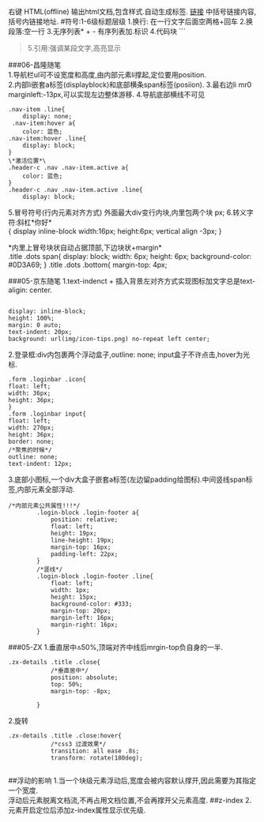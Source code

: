 右键 HTML(offline) 输出html文档,包含样式.自动生成标签.
[链接](http://www.4399.com/) 中括号链接内容,括号内链接地址.
#符号:1-6级标题层级 
1.换行: 在一行文字后面空两格+回车
2.换段落:空一行
3.无序列表* + - 有序列表加.标识
4.代码块 ```
>5.引用:强调某段文字,高亮显示 

###06-昌隆随笔  
1.导航栏ul可不设宽度和高度,由内部元素li撑起,定位要用position.  
2.内部li嵌套a标签(displayblock)和底部横条span标签(posiion).
3.最右边li mr0 marginleft:-13px,可以实现左边整体游移.
4.导航底部横线不可见
```
.nav-item .line{
	display: none;
 .nav-item:hover a{
	color: 蓝色;
.nav-item:hover .line{
	display: block;
}
\*激活位置*\
.header-c .nav .nav-item.active a{
	color: 蓝色;
}
.header-c .nav .nav-item.active .line{
	display: block;
```
5.冒号符号(行内元素对齐方式)
外面最大div变行内块,内里包两个块
px;
6.转义字符:斜杠\*你好\*  
{
    display inline-block
    width:16px;
    height:6px;
    vertical align -3px;
}

\*内里上冒号块状自动占据顶部,下边块状+margin*\
.title .dots span{
	display: block;
	width: 6px;
	height: 6px;
	background-color: #0D3A69;
}
.title .dots .bottom{
	margin-top: 4px;
    
###05-京东随笔
1.text-indenct + 插入背景左对齐方式实现图标加文字总是text-aligin: center.
```.tips .title{

display: inline-block;
height: 100%;
margin: 0 auto;
text-indent: 20px;
background: url(img/icon-tips.png) no-repeat left center;
```
2.登录框:div内包裹两个浮动盒子,outline: none; 
input盒子不许点击,hover为光标.
```
.form .loginbar .icon{
float: left;
width: 36px;
height: 36px;
} 
.form .loginbar input{
float: left;
width: 270px;
height: 36px;
border: none;
/*聚焦的时候*/
outline: none;
text-indent: 12px;
```  
3.底部小图标,一个div大盒子嵌套a标签(左边留padding给图标).中间竖线span标签,内部元素全部浮动.
```
/*内部元素公共属性!!!*/
		.login-block .login-footer a{
			position: relative;
			float: left;
			height: 19px;
			line-height: 19px;
			margin-top: 16px;
			padding-left: 22px;
		}
        /*竖线*/
		.login-block .login-footer .line{
			float: left;
			width: 1px;
			height: 15px;
			background-color: #333;
			margin-top: 20px;
			margin-left: 16px;
			margin-right: 16px;
		}
```  
###05-ZX
1.垂直居中:top:50%,顶端对齐中线后mrgin-top负自身的一半.
```
.zx-details .title .close{
            /*垂直居中*/
			position: absolute;
			top: 50%;
			margin-top: -8px;
			
		}
```  
2.旋转
```
.zx-details .title .close:hover{
            /*css3 过渡效果*/
			transition: all ease .8s;
			transform: rotate(180deg);
            
```  
##浮动的影响
1.当一个块级元素浮动后,宽度会被内容默认撑开,因此需要为其指定一个宽度.  
浮动后元素脱离文档流,不再占用文档位置,不会再撑开父元素高度.
##z-index
2.元素开启定位后添加z-index属性显示优先级.








